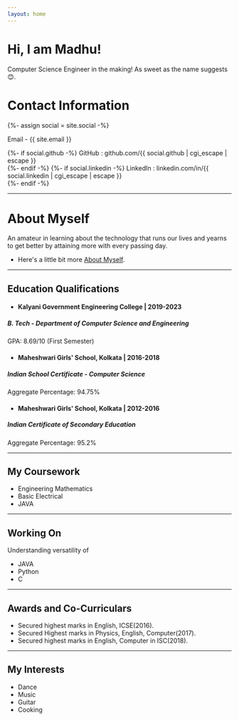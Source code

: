 ```yaml
---
layout: home
---
```

# Hi, I am Madhu!
Computer Science Engineer in the making! As sweet as the name suggests 😊.

<div class="only-print" sty>
<h1>Contact Information</h1>
{%- assign social = site.social -%}
    <p>Email - {{ site.email }}</p>
    {%- if social.github -%} GitHub : github.com/{{ social.github | cgi_escape | escape }}<br />
    {%- endif -%}
    {%- if social.linkedin -%} LinkedIn : linkedin.com/in/{{ social.linkedin | cgi_escape | escape }}<br />
    {%- endif -%}
    <br />
</div>
<hr />

# About Myself
An amateur in learning about the technology that runs our lives and yearns to get better by attaining more with every passing day. 
* Here's a little bit more [About Myself](/about/).
<hr />

## Education Qualifications
* #### **Kalyani Government Engineering College | 2019-2023**
##### B. Tech - Department of Computer Science and Engineering 
GPA: 8.69/10 (First Semester) 

* #### **Maheshwari Girls' School, Kolkata | 2016-2018**
##### Indian School Certificate - Computer Science 
Aggregate Percentage: 94.75%

* #### **Maheshwari Girls' School, Kolkata | 2012-2016**
##### Indian Certificate of Secondary Education  
Aggregate Percentage: 95.2%

<hr />

## My Coursework
* Engineering Mathematics
* Basic Electrical
* JAVA
  
<hr />
  
## Working On
Understanding versatility of 
* JAVA
* Python
* C

<hr />

## Awards and Co-Curriculars
* Secured highest marks in English, ICSE(2016).
* Secured Highest marks in Physics, English, Computer(2017).
* Secured highest marks in English, Computer in ISC(2018).

<hr />

## My Interests
* Dance
* Music
* Guitar
* Cooking

